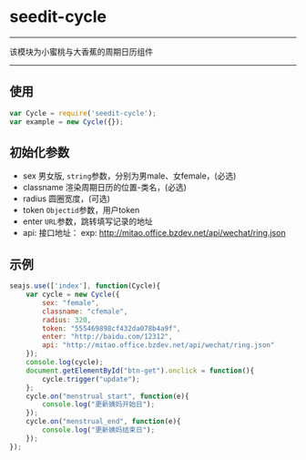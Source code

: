 # seedit-cycle

---

该模块为小蜜桃与大香蕉的周期日历组件

---


## 使用

```js
var Cycle = require('seedit-cycle');
var example = new Cycle({});
```

## 初始化参数
+ sex 男女版, `string`参数，分别为男male、女female，(必选)
+ classname 渲染周期日历的位置-类名，(必选)
+ radius 圆圈宽度，(可选)
+ token `Objectid`参数，用户token
+ enter `URL`参数，跳转填写记录的地址
+ api: 接口地址： exp: http://mitao.office.bzdev.net/api/wechat/ring.json

## 示例
```js
seajs.use(['index'], function(Cycle){
    var cycle = new Cycle({
        sex: "female",
        classname: "cfemale",
        radius: 320,
        token: "555469898cf432da078b4a9f",
        enter: "http://baidu.com/12312",
        api: "http://mitao.office.bzdev.net/api/wechat/ring.json"
    });
    console.log(cycle);
    document.getElementById("btn-get").onclick = function(){
        cycle.trigger("update");
    };
    cycle.on("menstrual_start", function(e){
        console.log("更新姨妈开始日");
    });
    cycle.on("menstrual_end", function(e){
        console.log("更新姨妈结束日");
    });
});
```